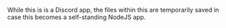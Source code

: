 While this is is a Discord app, the files within this are temporarily saved in case this becomes a self-standing NodeJS app. 